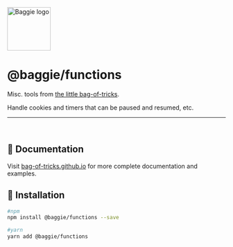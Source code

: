 <img alt="Baggie logo" src="https://github.com/bag-of-tricks/baggie/raw/master/public/baggie.svg" height="100" />

<h1>@baggie/functions</h1>

Misc. tools from [the little bag-of-tricks](https://github.com/bag-of-tricks/baggie#readme).

Handle cookies and timers that can be paused and resumed, etc.

<hr>
<br>

## 🧾 Documentation

Visit [bag-of-tricks.github.io](https://bag-of-tricks.github.io/) for more complete documentation and examples.

## 🚀 Installation

```bash
#npm
npm install @baggie/functions --save

#yarn
yarn add @baggie/functions
```
